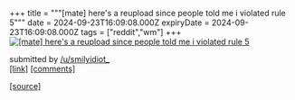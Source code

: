 +++
title = """[mate] here's a reupload since people told me i violated rule 5"""
date = 2024-09-23T16:09:08.000Z
expiryDate = 2024-09-23T16:09:08.000Z
tags = ["reddit","wm"]
+++
[![[mate] here's a reupload since people told me i violated rule 5](https://preview.redd.it/3cgpk7502lqd1.png?width=640&crop=smart&auto=webp&s=ad5b3ba79d662b033cf5e3e1f34f388f8cdec4a7 "[mate] here's a reupload since people told me i violated rule 5")](https://www.reddit.com/r/unixporn/comments/1fno7lg/mate_heres_a_reupload_since_people_told_me_i/)

submitted by [/u/smilyidiot\_](https://www.reddit.com/user/smilyidiot_)  
[\[link\]](https://i.redd.it/3cgpk7502lqd1.png) [\[comments\]](https://www.reddit.com/r/unixporn/comments/1fno7lg/mate_heres_a_reupload_since_people_told_me_i/)

[[source]](https://www.reddit.com/r/unixporn/comments/1fno7lg/mate_heres_a_reupload_since_people_told_me_i/)
